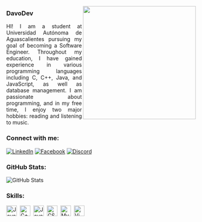 <img align="right" height="300"
    src="https://cdn-icons-png.freepik.com/512/7783/7783107.png">
### **DavoDev**
<p align="justify">HI! I am a student at Universidad Autónoma de Aguascalientes pursuing my goal of becoming a
    Software Engineer. Throughout my education, I have gained experience in various programming languages including C, C++,
    Java, and JavaScript, as well as database management. I am passionate about programming, and in my free time, I
    enjoy two major hobbies: reading and listening to music.  
</p>

### Connect with me:
[![LinkedIn](https://img.shields.io/badge/LinkedIn-%23E31C25?style=flat-square&logo=linkedin&logoColor=white)](https://www.linkedin.com/in/juan-pablo-jimenez-66a0662ba/)
[![Facebook](https://img.shields.io/badge/Facebook-%23E31C25?style=flat-square&logo=facebook&logoColor=white)](https://www.facebook.com/juanpablo.jimenez.507027/)
[![Discord](https://img.shields.io/badge/Discord-%23E31C25?style=flat-square&logo=discord&logoColor=white)](https://discord.gg/ARHF8CyGzb) 

### GitHub Stats:
![GitHub Stats](https://github-readme-stats.vercel.app/api?username=DavoDev-Hub&show_icons=true&theme=onedark)


### Skills: 
<div style="display: flex; flex-wrap: wrap; gap: 4px; justify-content: left;">
  <img src="https://shields.io/badge/JavaScript-%23E31C25?logo=JavaScript&logoColor=white" height="28" alt="JavaScript" style="margin-right: 4px;">
  <img src="https://img.shields.io/badge/C++-%23E31C25?style=flat-square&logoColor=white" height="28" alt="C++" style="margin-right: 4px;">
  <img src="https://img.shields.io/badge/Java-%23E31C25?style=for-the-badge&logoColor=white" height="28" alt="Java" style="margin-right: 4px;">
  <img src="https://img.shields.io/badge/CSS-%23E31C25?&style=for-the-badge&logoColor=white" height="28" alt="CSS" style="margin-right: 4px;">
  <img src="https://img.shields.io/badge/MySQL-%23E31C25?style=for-the-badge&logoColor=white" height="28" alt="MySQL" style="margin-right: 4px;">
  <img src="https://img.shields.io/badge/Vim-%23E31C25?style=for-the-badge&logo=vim" height="28" alt="Vim" style="margin-right: 4px;">
</div>

<!-- 
<img src="https://img.shields.io/badge/TypeScript-21232A?logo=typescript&logoColor=white" height="28" alt="TypeScript" style="margin-right: 4px"> 
<img src="https://img.shields.io/badge/React-21232A?logo=react&logoColor=ffffff" height="28" alt="React" style="margin-right: 4px"> 
<img src="https://img.shields.io/badge/Tailwind_CSS-21232A?logo=tailwind-css&logoColor=white" height="28" alt="Tailwind CSS" style="margin-right: 4px"> <img src="https://img.shields.io/badge/Three.js-21232A?logo=three.js&logoColor=white" height="28" alt="Three.js" style="margin-right: 4px">
<img src="https://img.shields.io/badge/Node.js-21232A?logo=node.js&logoColor=white" height="28" alt="Node.js" style="margin-right: 4px">
<img src="https://img.shields.io/badge/Python-21232A?logo=python&logoColor=white" height="28" alt="Python" style="margin-right: 4px">
<img src="https://img.shields.io/badge/Shell-21232A?logo=gnu-bash&logoColor=white" height="28" alt="Shell" style="margin-right: 4px">
<img src="https://img.shields.io/badge/PostgreSQL-21232A?logo=postgresql&logoColor=white" height="28" alt="PostgreSQL" style="margin-right: 4px">
<img src="https://img.shields.io/badge/MySQL-21232A?logo=mysql&logoColor=red" height="28" alt="MySQL" style="margin-right: 4px">
<img src="https://img.shields.io/badge/MongoDB-21232A?logo=mongodb&logoColor=white" height="28" alt="MongoDB" style="margin-right: 4px">
<img src="https://img.shields.io/badge/D3.js-21232A?logo=d3.js&logoColor=white" height="28" alt="D3.js" style="margin-right: 4px">
<img src="https://img.shields.io/badge/Figma-21232A?logo=figma&logoColor=white" height="28" alt="Figma" style="margin-right: 4px">
<img src="https://img.shields.io/badge/Postman-21232A?logo=postman&logoColor=red" height="28" alt="Postman" style="margin-right: 4px">
<img src="https://img.shields.io/badge/Visual_Studio_Code-21232A?logo=visual-studio-code&logoColor=white" height="28" alt="Visual Studio Code" style="margin-right: 4px">
-->


